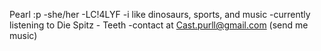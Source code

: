 Pearl :p 
-she/her
-LC!4LYF
-i like dinosaurs, sports, and music
-currently listening to Die Spitz - Teeth
-contact at Cast.purll@gmail.com (send me music)
